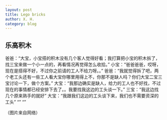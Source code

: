 ```yaml
---
layout: post
title: Lego bricks
author: X. H.
category: blog
---
```


## 乐高积木

爸爸：“大宝，小宝搭的积木没有几个客人觉得好看；我打算把小宝的积木拆了，找三宝来做一个小一点的，再看情况再觉得怎么收拾。”
小宝：“爸爸爸爸，哎呀，现在是搭得不好，不过你之前请的工人不给力呀。。”
爸爸：“我就觉得拆了吧，两个老工头还有一些工人看大宝你哪里用得上不，你那不是缺人吗？你们大宝二宝三宝讨论一下，做个方案。”
大宝：“我那边确实是缺人，给力的工人也不好找，不过现在的事情都已经安排下去了。。我要找我这边的工头谈一下。”
三宝：“我这边找几个原来熟手的就好”
大宝：“我跟我们这边的工头谈下来，我们也不需要资深的工头”
“”
“”


（图片来自网络）
